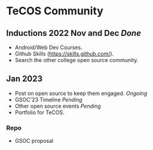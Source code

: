 # TeCOS Community

## Inductions 2022 Nov and Dec *Done*

- Android/Web Dev Courses.
- Github Skills (https://skills.github.com/).
- Search the other college open source community.

## Jan 2023

- Post on open source to keep them engaged. _Ongoing_
- GSOC'23 Timeline _Pending_
- Other open source events _Pending_
- Portfolio for TeCOS.

### Repo

- GSOC proposal
